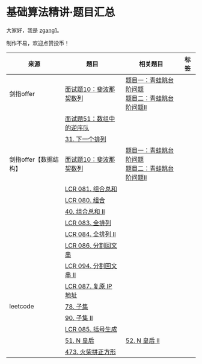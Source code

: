 # 基础算法精讲·题目汇总

大家好，我是 [zgang1](http://101.43.135.248/)。

制作不易，欢迎点赞投币！

|来源|题目|相关题目|标签|
|---|---|---|---|
|剑指offer|[面试题10：斐波那契数列](https://leetcode.cn/problems/fibonacci-number/description/)|[题目一：青蛙跳台阶问题](https://leetcode.cn/problems/jump-game/description/)<br>[题目二：青蛙跳台阶问题II](https://leetcode.cn/problems/jump-game-ii/description/)|
||[面试题51：数组中的逆序队](https://leetcode.cn/problems/count-of-smaller-numbers-after-self/description/)|||||
||[31. 下一个排列](https://leetcode.cn/problems/next-permutation/description/)|||
|剑指offer【数据结构】|[面试题10：斐波那契数列](https://leetcode.cn/problems/fibonacci-number/description/)|[题目一：青蛙跳台阶问题](https://leetcode.cn/problems/jump-game/description/)<br>[题目二：青蛙跳台阶问题II](https://leetcode.cn/problems/jump-game-ii/description/)|
||[LCR 081. 组合总和](https://leetcode.cn/problems/Ygoe9J/description/)|
||[LCR 080. 组合](https://leetcode.cn/problems/uUsW3B/description/)|
||[40. 组合总和 II](https://leetcode.cn/problems/combination-sum-ii/description/)|
||[LCR 083. 全排列](https://leetcode.cn/problems/VvJkup/description/)|
||[LCR 084. 全排列 II](https://leetcode.cn/problems/7p8L0Z/description/)|
||[LCR 086. 分割回文串](https://leetcode.cn/problems/M99OJA/description/)|
||[LCR 094. 分割回文串 II](https://leetcode.cn/problems/omKAoA/description/)|
||[LCR 087. 复原 IP 地址](https://leetcode.cn/problems/0on3uN/description/)|
|leetcode|[78. 子集](https://leetcode.cn/problems/subsets/description/)|
||[90. 子集 II](https://leetcode.cn/problems/subsets-ii/description/)|
||[LCR 085. 括号生成](https://leetcode.cn/problems/IDBivT/description/)|
||[51. N 皇后](https://leetcode.cn/problems/n-queens/description/)|[52. N 皇后 II](https://leetcode.cn/problems/n-queens-ii/description/)|
||[473. 火柴拼正方形](https://leetcode.cn/problems/matchsticks-to-square/description/)|